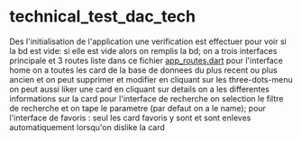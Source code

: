 # technical_test_dac_tech

Des l'initialisation de l'application une verification est effectuer pour voir si la bd est vide:
si elle est vide alors on remplis la bd;
on a trois interfaces principale et 3 routes liste dans ce fichier [app_routes.dart](lib%2Frouting%2Fapp_routes.dart)
pour l'interface home on a toutes les card de la base de donnees du plus recent ou plus ancien et on peut supprimer 
et modifier en cliquant sur les three-dots-menu
on peut aussi liker une card 
en cliquant sur details on a les differentes informations sur la card
pour l'interface de recherche on selection le filtre de recherche et on tape le parametre (par defaut on a le name);
pour l'interface de favoris : seul les card favoris y sont et sont enleves automatiquement lorsqu'on dislike la card